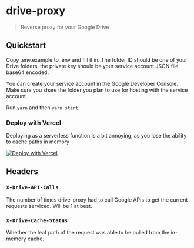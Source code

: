 # drive-proxy
> Reverse proxy for your Google Drive

## Quickstart

Copy .env.example to .env and fill it in. The folder ID should be one of your Drive folders, the private key should be your service account JSON file base64 encoded.

You can create your service account in the Google Developer Console. Make sure you share the folder you plan to use for hosting with the service account.

Run `yarn` and then `yarn start`.

### Deploy with Vercel

Deploying as a serverless function is a bit annoying, as you lose the ability to cache paths in memory

[![Deploy with Vercel](https://vercel.com/button)](https://vercel.com/new/project?template=https://github.com/stewartmcgown/drive-proxy/tree/master)

## Headers

### `X-Drive-API-Calls`
The number of times drive-proxy had to call Google APIs to get the current requests serviced. Will be 1 at best.

### `X-Drive-Cache-Status`
Whether the leaf path of the request was able to be pulled from the in-memory cache.